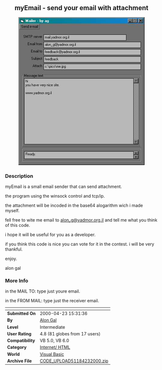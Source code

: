 ﻿<div align="center">

## myEmail \- send your email with attachment

<img src="PIC20004231149294312.jpg">
</div>

### Description

myEmail is a small email sender that can send attachment.

the program using the winsock control and tcp/ip.

the attachment will be incoded in the base64 alogarithm wich i made myself.

fell free to wite me email to alon_g@yadmor.org.il and tell me what you think of this code.

i hope it will be useful for you as a developer.

if you think this code is nice you can vote for it in the contest. i will be very thankful.

enjoy.

alon gal
 
### More Info
 
in the MAIL TO: type just youre email.

in the FROM MAIL: type just the receiver email.


<span>             |<span>
---                |---
**Submitted On**   |2000-04-23 15:31:36
**By**             |[Alon Gal](https://github.com/Planet-Source-Code/PSCIndex/blob/master/ByAuthor/alon-gal.md)
**Level**          |Intermediate
**User Rating**    |4.8 (81 globes from 17 users)
**Compatibility**  |VB 5\.0, VB 6\.0
**Category**       |[Internet/ HTML](https://github.com/Planet-Source-Code/PSCIndex/blob/master/ByCategory/internet-html__1-34.md)
**World**          |[Visual Basic](https://github.com/Planet-Source-Code/PSCIndex/blob/master/ByWorld/visual-basic.md)
**Archive File**   |[CODE\_UPLOAD51184232000\.zip](https://github.com/Planet-Source-Code/alon-gal-myemail-send-your-email-with-attachment__1-7519/archive/master.zip)








